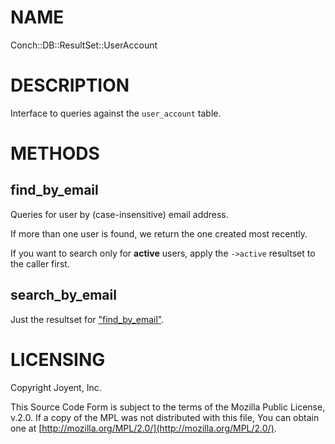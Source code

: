 # NAME

Conch::DB::ResultSet::UserAccount

# DESCRIPTION

Interface to queries against the `user_account` table.

# METHODS

## find\_by\_email

Queries for user by (case-insensitive) email address.

If more than one user is found, we return the one created most recently.

If you want to search only for **active** users, apply the `->active` resultset to the
caller first.

## search\_by\_email

Just the resultset for ["find\_by\_email"](#find_by_email).

# LICENSING

Copyright Joyent, Inc.

This Source Code Form is subject to the terms of the Mozilla Public License,
v.2.0. If a copy of the MPL was not distributed with this file, You can obtain
one at [http://mozilla.org/MPL/2.0/](http://mozilla.org/MPL/2.0/).
